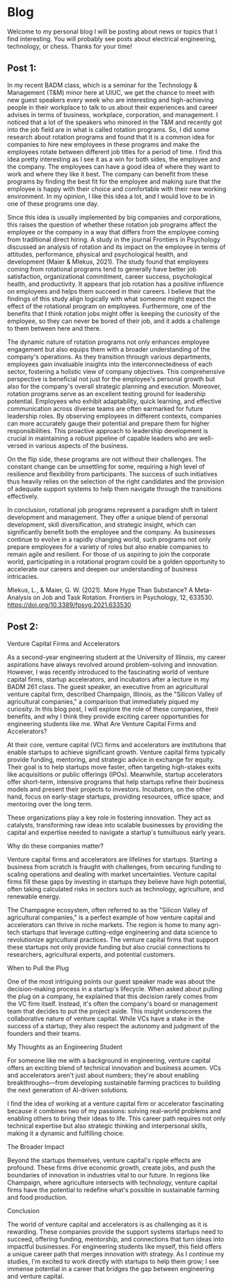 # Blog

Welcome to my personal blog I will be posting about news or topics that I find interesting. You will probably see posts about electrical engineering, technology, or chess. Thanks for your time!

<h2> Post 1:</h2>
  In my recent BADM class, which is a seminar for the Technology & Management (T&M) minor here at UIUC, we get the chance to meet with new guest speakers every week who are interesting and high-achieving people in their workplace to talk to us about their experiences and career advises in terms of business, workplace, corporation, and management. I noticed that a lot of the speakers who minored in the T&M and recently got into the job field are in what is called rotation programs. So, I did some research about rotation programs and found that it is a common idea for companies to hire new employees in these programs and make the employees rotate between different job titles for a period of time. I find this idea pretty interesting as I see it as a win for both sides, the employee and the company. The employees can have a good idea of where they want to work and where they like it best. The company can benefit from these programs by finding the best fit for the employee and making sure that the employee is happy with their choice and comfortable with their new working environment. In my opinion, I like this idea a lot, and I would love to be in one of these programs one day.
  
  Since this idea is usually implemented by big companies and corporations, this raises the question of whether these rotation job programs affect the employee or the company in a way that differs from the employee coming from traditional direct hiring. A study in the journal Frontiers in Psychology discussed an analysis of rotation and its impact on the employee in terms of attitudes, performance, physical and psychological health, and development (Maier & Mlekus, 2021). The study found that employees coming from rotational programs tend to generally have better job satisfaction, organizational commitment, career success, psychological health, and productivity. It appears that job rotation has a positive influence on employees and helps them succeed in their careers. I believe that the findings of this study align logically with what someone might expect the effect of the rotational program on employees. Furthermore, one of the benefits that I think rotation jobs might offer is keeping the curiosity of the employee, so they can never be bored of their job, and it adds a challenge to them between here and there.

  The dynamic nature of rotation programs not only enhances employee engagement but also equips them with a broader understanding of the company's operations. As they transition through various departments, employees gain invaluable insights into the interconnectedness of each sector, fostering a holistic view of company objectives. This comprehensive perspective is beneficial not just for the employee's personal growth but also for the company's overall strategic planning and execution.
Moreover, rotation programs serve as an excellent testing ground for leadership potential. Employees who exhibit adaptability, quick learning, and effective communication across diverse teams are often earmarked for future leadership roles. By observing employees in different contexts, companies can more accurately gauge their potential and prepare them for higher responsibilities. This proactive approach to leadership development is crucial in maintaining a robust pipeline of capable leaders who are well-versed in various aspects of the business.

  On the flip side, these programs are not without their challenges. The constant change can be unsettling for some, requiring a high level of resilience and flexibility from participants. The success of such initiatives thus heavily relies on the selection of the right candidates and the provision of adequate support systems to help them navigate through the transitions effectively.
  
  In conclusion, rotational job programs represent a paradigm shift in talent development and management. They offer a unique blend of personal development, skill diversification, and strategic insight, which can significantly benefit both the employee and the company. As businesses continue to evolve in a rapidly changing world, such programs not only prepare employees for a variety of roles but also enable companies to remain agile and resilient. For those of us aspiring to join the corporate world, participating in a rotational program could be a golden opportunity to accelerate our careers and deepen our understanding of business intricacies.

Mlekus, L., & Maier, G. W. (2021). More Hype Than Substance? A Meta-Analysis on Job and Task Rotation. Frontiers in Psychology, 12, 633530. https://doi.org/10.3389/fpsyg.2021.633530  




<h2> Post 2:</h2>

Venture Capital Firms and Accelerators

As a second-year engineering student at the University of Illinois, my career aspirations have always revolved around problem-solving and innovation. However, I was recently introduced to the fascinating world of venture capital firms, startup accelerators, and incubators after a lecture in my BADM 261 class. The guest speaker, an executive from an agricultural venture capital firm, described Champaign, Illinois, as the "Silicon Valley of agricultural companies," a comparison that immediately piqued my curiosity. In this blog post, I will explore the role of these companies, their benefits, and why I think they provide exciting career opportunities for engineering students like me.
What Are Venture Capital Firms and Accelerators?

At their core, venture capital (VC) firms and accelerators are institutions that enable startups to achieve significant growth. Venture capital firms typically provide funding, mentoring, and strategic advice in exchange for equity. Their goal is to help startups move faster, often targeting high-stakes exits like acquisitions or public offerings (IPOs). Meanwhile, startup accelerators offer short-term, intensive programs that help startups refine their business models and present their projects to investors. Incubators, on the other hand, focus on early-stage startups, providing resources, office space, and mentoring over the long term.

These organizations play a key role in fostering innovation. They act as catalysts, transforming raw ideas into scalable businesses by providing the capital and expertise needed to navigate a startup's tumultuous early years.

Why do these companies matter?

Venture capital firms and accelerators are lifelines for startups. Starting a business from scratch is fraught with challenges, from securing funding to scaling operations and dealing with market uncertainties. Venture capital firms fill these gaps by investing in startups they believe have high potential, often taking calculated risks in sectors such as technology, agriculture, and renewable energy.

The Champagne ecosystem, often referred to as the "Silicon Valley of agricultural companies," is a perfect example of how venture capital and accelerators can thrive in niche markets. The region is home to many agri-tech startups that leverage cutting-edge engineering and data science to revolutionize agricultural practices. The venture capital firms that support these startups not only provide funding but also crucial connections to researchers, agricultural experts, and potential customers.

When to Pull the Plug
 
One of the most intriguing points our guest speaker made was about the decision-making process in a startup's lifecycle. When asked about pulling the plug on a company, he explained that this decision rarely comes from the VC firm itself. Instead, it's often the company's board or management team that decides to put the project aside. This insight underscores the collaborative nature of venture capital. While VCs have a stake in the success of a startup, they also respect the autonomy and judgment of the founders and their teams.

My Thoughts as an Engineering Student

For someone like me with a background in engineering, venture capital offers an exciting blend of technical innovation and business acumen. VCs and accelerators aren't just about numbers; they're about enabling breakthroughs—from developing sustainable farming practices to building the next generation of AI-driven solutions.

I find the idea of working at a venture capital firm or accelerator fascinating because it combines two of my passions: solving real-world problems and enabling others to bring their ideas to life. This career path requires not only technical expertise but also strategic thinking and interpersonal skills, making it a dynamic and fulfilling choice.

The Broader Impact

Beyond the startups themselves, venture capital's ripple effects are profound. These firms drive economic growth, create jobs, and push the boundaries of innovation in industries vital to our future. In regions like Champaign, where agriculture intersects with technology, venture capital firms have the potential to redefine what's possible in sustainable farming and food production.

Conclusion

The world of venture capital and accelerators is as challenging as it is rewarding. These companies provide the support systems startups need to succeed, offering funding, mentorship, and connections that turn ideas into impactful businesses. For engineering students like myself, this field offers a unique career path that merges innovation with strategy. As I continue my studies, I'm excited to work directly with startups to help them grow; I see immense potential in a career that bridges the gap between engineering and venture capital. 
